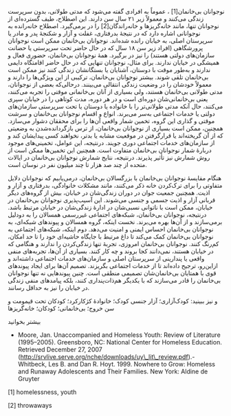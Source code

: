   نوجوانان بی‌خانمان[1] ، عموماً به افرادی گفته می‌شود که مدتی طولانی، بدون سرپرست زندگی می‌کنند و معمولاً زیر ۲۱ سال سن دارند. این اصطلاح، طیف گسترده‌ای از نوجوانان تنها، مانند خانه‌گریزها و خانه‌راندگان[2] را در برمی‌گیرد. اصطلاح خانه‌رانده به نوجوانانی اشاره دارد که در نتیجۀ بدرفتاری، غفلت و آزار و شکنجۀ پدر و مادر یا سرپرستان اصلی، به خیابان رانده شده‌اند. نوجوانان بی‌خانمان ممکن است نوجوانان پرورشگاهی (افراد زیر سن ۱۸ سال که در حال حاضر تحت سرپرستی یا حضانت سازمان‌های دولتی هستند) را نیز در برگیرد. همۀ نوجوانان بی‌خانمان، حضوری فعال و همیشگی در خیابان ندارند. برای مثال، نوجوانان تنهایی که در حال حاضر اقامتگاه دایمی ندارند و به‌طور موقت با دوستان، آشنایان یا بستگانشان زندگی کنند نیز ممکن است بی‌خانمان تلقی شوند. بیشتر نوجوانان بی‌خانمان، ترکیبی از این ویژگی‌ها را دارند و معمولاً خودشان را در وضعیت زندگی انتقالی می‌بینند. درحالی‌که بعضی از نوجوانان، مدتی طولانی بی‌خانمان هستند، ولی بسیاری از آنان بی‌خانمانی موقتی را تجربه می‌کنند، یعنی بی‌خانمانی‌شان دوره‌ای است و در هر دوره، مدت کوتاهی را در خیابان سپری می‌کنند، حال آنکه مدتی طولانی‌تر را با خانواده یا دوستان یا تحت سرپرستی سازمان‌های دولتی یا خدمات اجتماعی به‌سر می‌برند. انواع و اقسام نوجوانان بی‌خانمان و سرشت موقتی و گذاری این گروه، تخمین شمار واقعی آن‌ها را برای محققان دشوار می‌سازد. همچنین، ممکن است بسیاری از نوجوانان بی‌خانمان، از ترس بازگردانده‌شدن به وضعیتی که از آن گریخته‌اند یا قرارگرفتن در موقعیت مشابه یا بدتر، نخواهند کسی پیدایشان کند و از سازمان‌های خدمات اجتماعی دوری جویند. درنتیجه، این عوامل، تخمینی‌های موجود دربارۀ شمار نوجوانان بی‌خانمان متفاوت است. همچنین این تخمین‌ها ممکن است از روش شمارش نیز تأثیر پذیرند. درنتیجه، نتایج شمارش نوجوانان بی‌خانمان در ایالات متحده از چند صد هزار تا چند میلیون‌ نفر در نوسان است.

هنگام مقایسۀ نوجوانان بی‌خانمان با بزرگسالان بی‌خانمان، درمی‌یابیم که نوجوانان دلایل متفاوتی را برای ترک‌کردن خانه ذکر می‌کنند، مانند مشکلات خانوادگی، بدرفتاری و آزار و اذیت. همچنین جمعیت جوان در دوران زندگی‌شان در خیابان، بیش از گروه‌های دیگر قربانی آزار و اذیت جسمی و جنسی می‌شوند. این آسیب‌پذیری نوجوانان بی‌خانمان در خیابان، ممکن است با ناتوانی نسبی‌شان در ادارۀ زندگی‌شان در خیابان مرتبط باشد. درنتیجه، نوجوانان بی‌خانمان، شبکه‌های اجتماعی غیررسمی همسالان را به دو‌دلیل برمی‌سازند و از آن‌ها بهره می‌برند. نخست اینکه، گروه همسالان و پیوندهای شبکه‌ای، به نوجوانان بی‌خانمان احساس ایمنی و امنیت می‌دهد. دوم اینکه، شبکه‌های اجتماعی به نوجوانان بی‌خانمان کمک می‌کند تا داغ مرتبط با جایگاه حاشیه‌ای‌ خود را تا حد امکان، کم‌رنگ کنند. نوجوانان بی‌خانمان امروزی، تجربۀ تنها زندگی‌کردن را ندارند و هنگامی که در خیابان هستند، نمی‌دانند کجا بروند و چه کار کنند. بسیاری از آن‌ها، تجربه‌های منفی واقعی یا پندارینی از سرپرستان اصلی و سازمان‌های خدمات اجتماعی داشته‌اند و ازاین‌رو، ترجیح داده‌اند تا از خدمات اجتماعی بگریزند. تصمیم آن‌ها برای ایجاد پیوندهای قوی با همتایان بی‌خانمان‌شان تصمیمی منطقی است. چنین پیوندهایی نه تنها نوجوانان بی‌خانمان را قادر می‌سازند که با یکدیگر هم‌ذات‌پنداری کنند، بلکه پیامدهای منفی زندگی در خیابان را نیز به حداقل ‌رسانند.

و نیز ببینید: کودک‌آزاری؛ آزار جنسی کودک؛ خانوادۀ کژکارکرد؛ کودکان تحت قیمومت و سن خروج؛ بی‌خانمانی؛ کودکان؛ خانه‌گریزها

بیشتر بخوانید

 - Moore, Jan. Unaccompanied and Homeless Youth: Review of Literature (1995–2005). Greensboro, NC: National Center for Homeless Education. Retrieved December 27, 2007 (http://srvlive.serve.org/nche/downloads/uy\_lit\_review.pdf).- Whitbeck, Les B. and Dan R. Hoyt. 1999. Nowhere to Grow: Homeless and Runaway Adolescents and Their Families. New York: Aldine de Gruyter

[1] homelessness, youth

 [2] throwaways 

  


 